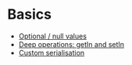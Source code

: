 # Basics

- [Optional / null values](./optional_values.md)
- [Deep operations: getIn and setIn](./deep_operations.md)
- [Custom serialisation](./custom_serialisation.md)

